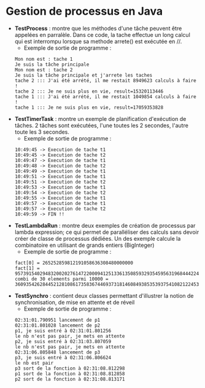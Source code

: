 # Gestion de processus en Java

- **TestProcess** : montre que les méthodes d'une tâche peuvent être appelées en parralèle. Dans ce code, la tache effectue un long calcul qui est interrompu lorsque sa methode arrete() est exécutée en //.
  - Exemple de sortie de programme : 
  ```
  Mon nom est : tache 1
  Je suis la tâche principale
  Mon nom est : tache 2
  Je suis la tâche principale et j'arrete les taches
  tache 2 ::: J'ai été arrété, il me restait 8949623 calculs à faire !
  tache 2 ::: Je ne suis plus en vie, result=15320113446
  tache 1 ::: J'ai été arrété, il me restait 1049854 calculs à faire !
  tache 1 ::: Je ne suis plus en vie, result=17059353828

- **TestTimerTask** : montre un exemple de planification d'exécution de tâches. 2 tâches sont exécutées, l'une toutes les 2 secondes, l'autre toute les 3 secondes.
  - Exemple de sortie de programme : 
  ```
  10:49:45 -> Execution de tache t1
  10:49:45 -> Execution de tache t2
  10:49:47 -> Execution de tache t1
  10:49:48 -> Execution de tache t2
  10:49:49 -> Execution de tache t1
  10:49:51 -> Execution de tache t1
  10:49:51 -> Execution de tache t2
  10:49:53 -> Execution de tache t1
  10:49:54 -> Execution de tache t2
  10:49:55 -> Execution de tache t1
  10:49:57 -> Execution de tache t1
  10:49:57 -> Execution de tache t2
  10:49:59 -> FIN !!

- **TestLambdaRun** : montre deux exemples de création de processus par lambda expression; ce qui permet de paralléliser des calculs sans devoir créer de classe de processus dédiées. Un des exemple calcule la combinatoire en utilisant de grands entiers (BigInteger)
  - Exemple de sortie de programme : 
  ```
  fact[0] = 265252859812191058636308480000000
  fact[1] = 957391540294832002027614722000941251336135085932935459563196844422460451015364906387985902326752146410533027840000000000
  combi de 30 elements parmi 10000 = 3609354262844521281086173583674469373181460849385353937541082122453577570133286597008000

- **TestSynchro** : contient deux classes permettant d'illustrer la notion de synchronisation, de mise en attente et de réveil
  - Exemple de sortie de programme : 
  ```
  02:31:01.790951 lancement de p1
  02:31:01.801028 lancement de p2
  p1, je suis entré à 02:31:01.801256
  le nb n'est pas pair, je mets en attente
  p2, je suis entré à 02:31:03.807059
  le nb n'est pas pair, je mets en attente
  02:31:06.805848 lancement de p3
  p3, je suis entré à 02:31:06.806624
  le nb est pair
  p3 sort de la fonction à 02:31:08.812298
  p1 sort de la fonction à 02:31:08.812858
  p2 sort de la fonction à 02:31:08.813171
